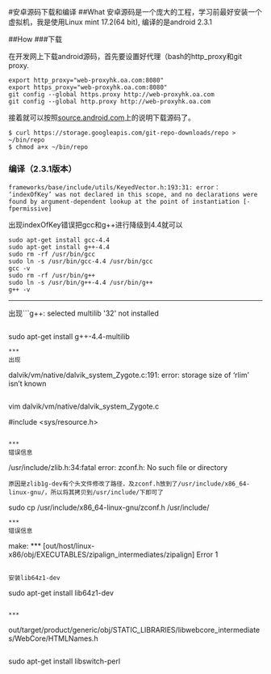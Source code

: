 #安卓源码下载和编译
##What
安卓源码是一个庞大的工程，学习前最好安装一个虚拟机，我是使用Linux mint 17.2(64 bit), 编译的是android 2.3.1

##How
###下载

在开发网上下载android源码，首先要设置好代理（bash的http_proxy和git proxy.

```
export http_proxy="web-proxyhk.oa.com:8080"
export https_proxy="web-proxyhk.oa.com:8080"
git config --global https.proxy http://web-proxyhk.oa.com
git config --global http.proxy http://web-proxyhk.oa.com
```
接着就可以按照[source.android.com](http://source.android.com/source/downloading.html)上的说明下载源码了。

```
$ curl https://storage.googleapis.com/git-repo-downloads/repo > ~/bin/repo
$ chmod a+x ~/bin/repo
```

### 编译（2.3.1版本）

```
frameworks/base/include/utils/KeyedVector.h:193:31: error： ‘indexOfKey’ was not declared in this scope, and no declarations were found by argument-dependent lookup at the point of instantiation [-fpermissive]
```
出现indexOfKey错误把gcc和g++进行降级到4.4就可以

```
sudo apt-get install gcc-4.4
sudo apt-get install g++-4.4
sudo rm -rf /usr/bin/gcc
sudo ln -s /usr/bin/gcc-4.4 /usr/bin/gcc
gcc -v
sudo rm -rf /usr/bin/g++
sudo ln -s /usr/bin/g++-4.4 /usr/bin/g++
g++ -v
```

***
出现```g++: selected multilib '32' not installed```错误安装g++-4.4-multilib

```
sudo apt-get install g++-4.4-multilib
```
***
出现
```
dalvik/vm/native/dalvik_system_Zygote.c:191: error: storage size of ‘rlim’ isn’t known
```

```
vim dalvik/vm/native/dalvik_system_Zygote.c

#include <sys/resource.h>

```

***
错误信息
```
/usr/include/zlib.h:34:fatal error: zconf.h: No such file or directory
```
原因是zlib1g-dev有个头文件修改了路径，及zconf.h放到了/usr/include/x86_64-linux-gnu/，所以将其拷贝到/usr/include/下即可了

```
sudo cp /usr/include/x86_64-linux-gnu/zconf.h /usr/include/
```
***
错误信息
```
make: *** [out/host/linux-x86/obj/EXECUTABLES/zipalign_intermediates/zipalign] Error 1
```

安装lib64z1-dev

```
sudo apt-get install lib64z1-dev
```

***

```
out/target/product/generic/obj/STATIC_LIBRARIES/libwebcore_intermediates/WebCore/HTMLNames.h
```

```
sudo apt-get install libswitch-perl  
```
